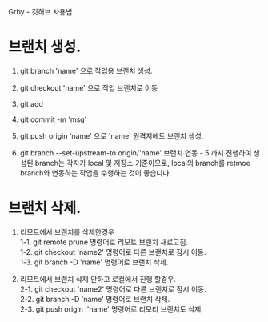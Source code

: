 Grby - 깃허브 사용법     

# 브랜치 생성.

1. git branch 'name' 으로 작업용 브랜치 생성.   

2. git checkout 'name' 으로 작업 브랜치로 이동  

3. git add .    

4. git commit -m 'msg'  

5. git push origin 'name' 으로 'name' 원격지에도 브랜치 생성.   

6. git branch --set-upstream-to origin/'name' 브랜치 연동 - 5.까지 진행하여 생성된 branch는 각자가 local 및 저장소 기준이므로, local의 branch를 retmoe branch와 연동하는 작업을 수행하는 것이 좋습니다.




# 브랜치 삭제. 

1. 리모트에서 브랜치를 삭제한경우    
    1-1. git remote prune 명령어로 리모트 브랜치 새로고침.    
    1-2. git checkout 'name2' 명령어로 다른 브랜치로 잠시 이동.    
    1-3. git branch -D 'name' 명령어로 브랜치 삭제.    


2. 리모트에서 브랜치 삭제 안하고 로컬에서 진행 할경우.    
    2-1. git checkout 'name2' 명령어로 다른 브랜치로 잠시 이동.    
    2-2. git branch -D 'name' 명령어로 브랜치 삭제.    
    2-3. git push origin :'name' 명령어로 리모티 브랜치도 삭제.    
 

 
